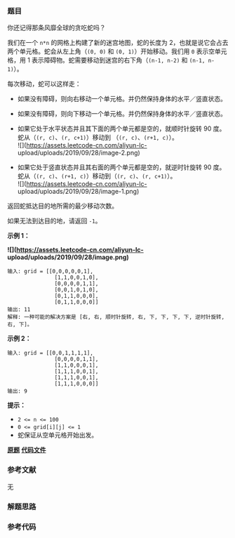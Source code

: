 ### 题目
你还记得那条风靡全球的贪吃蛇吗？

我们在一个 `n*n` 的网格上构建了新的迷宫地图，蛇的长度为 2，也就是说它会占去两个单元格。蛇会从左上角（`(0, 0)` 和 `(0,
1)`）开始移动。我们用 `0` 表示空单元格，用 1 表示障碍物。蛇需要移动到迷宫的右下角（`(n-1, n-2)` 和 `(n-1, n-1)`）。

每次移动，蛇可以这样走：

  * 如果没有障碍，则向右移动一个单元格。并仍然保持身体的水平／竖直状态。
  * 如果没有障碍，则向下移动一个单元格。并仍然保持身体的水平／竖直状态。
  * 如果它处于水平状态并且其下面的两个单元都是空的，就顺时针旋转 90 度。蛇从（`(r, c)`、`(r, c+1)`）移动到 （`(r, c)`、`(r+1, c)`）。  
![](https://assets.leetcode-cn.com/aliyun-lc-
upload/uploads/2019/09/28/image-2.png)

  * 如果它处于竖直状态并且其右面的两个单元都是空的，就逆时针旋转 90 度。蛇从（`(r, c)`、`(r+1, c)`）移动到（`(r, c)`、`(r, c+1)`）。  
![](https://assets.leetcode-cn.com/aliyun-lc-
upload/uploads/2019/09/28/image-1.png)

返回蛇抵达目的地所需的最少移动次数。

如果无法到达目的地，请返回 `-1`。



**示例 1：**

**![](https://assets.leetcode-cn.com/aliyun-lc-
upload/uploads/2019/09/28/image.png)**

    
    
    输入: grid = [[0,0,0,0,0,1],
                   [1,1,0,0,1,0],
                   [0,0,0,0,1,1],
                   [0,0,1,0,1,0],
                   [0,1,1,0,0,0],
                   [0,1,1,0,0,0]]
    输出: 11
    解释: 一种可能的解决方案是 [右, 右, 顺时针旋转, 右, 下, 下, 下, 下, 逆时针旋转, 右, 下]。
    

**示例 2：**

    
    
    输入: grid = [[0,0,1,1,1,1],
                   [0,0,0,0,1,1],
                   [1,1,0,0,0,1],
                   [1,1,1,0,0,1],
                   [1,1,1,0,0,1],
                   [1,1,1,0,0,0]]
    输出: 9
    



**提示：**

  * `2 <= n <= 100`
  * `0 <= grid[i][j] <= 1`
  * 蛇保证从空单元格开始出发。

 **[原题](https://leetcode-cn.com/problems/minimum-moves-to-reach-target-with-rotations/)**    **[代码文件]()**


### 参考文献
无

### 解题思路




### 参考代码

```go


```




